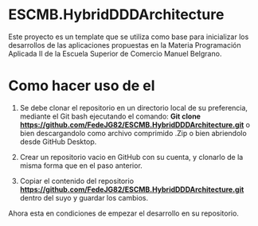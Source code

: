 # ESCMB.HybridDDDArchitecture

Este proyecto es un template que se utiliza como base para inicializar los desarrollos de las aplicaciones propuestas en la Materia Programación Aplicada II de la Escuela Superior de Comercio Manuel Belgrano.

# Como hacer uso de el

1. Se debe clonar el repositorio en un directorio local de su preferencia, mediante el Git bash ejecutando el comando: **Git clone https://github.com/FedeJG82/ESCMB.HybridDDDArchitecture.git** o bien descargandolo como archivo comprimido .Zip o bien abriendolo desde GitHub Desktop.

2. Crear un repositorio vacio en GitHub con su cuenta, y clonarlo de la misma forma que en el paso anterior.

3. Copiar el contenido del repositorio **https://github.com/FedeJG82/ESCMB.HybridDDDArchitecture.git** dentro del suyo y guardar los cambios.

Ahora esta en condiciones de empezar el desarrollo en su repositorio.
 